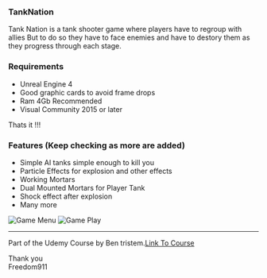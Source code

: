 ### TankNation
Tank Nation is a tank shooter game where players have to regroup with allies But to do so they have to face enemies and have to destory them as they progress through each stage.

### Requirements
* Unreal Engine 4 
* Good graphic cards to avoid frame drops
* Ram 4Gb Recommended
* Visual Community 2015 or later

Thats it !!!

### Features (Keep checking as more are added)
* Simple AI tanks simple enough to kill you
* Particle Effects for explosion and other effects
* Working Mortars
* Dual Mounted Mortars for Player Tank
* Shock effect after explosion
* Many more


![Game Menu](https://freedom911blog.files.wordpress.com/2017/04/screenshot-e1491301737631.jpg)
![Game Play](https://freedom911blog.files.wordpress.com/2017/04/capture.gif)


____
Part of the Udemy Course by Ben tristem.[Link To Course](https://www.udemy.com/unrealcourse/)

Thank you <br />
Freedom911 

